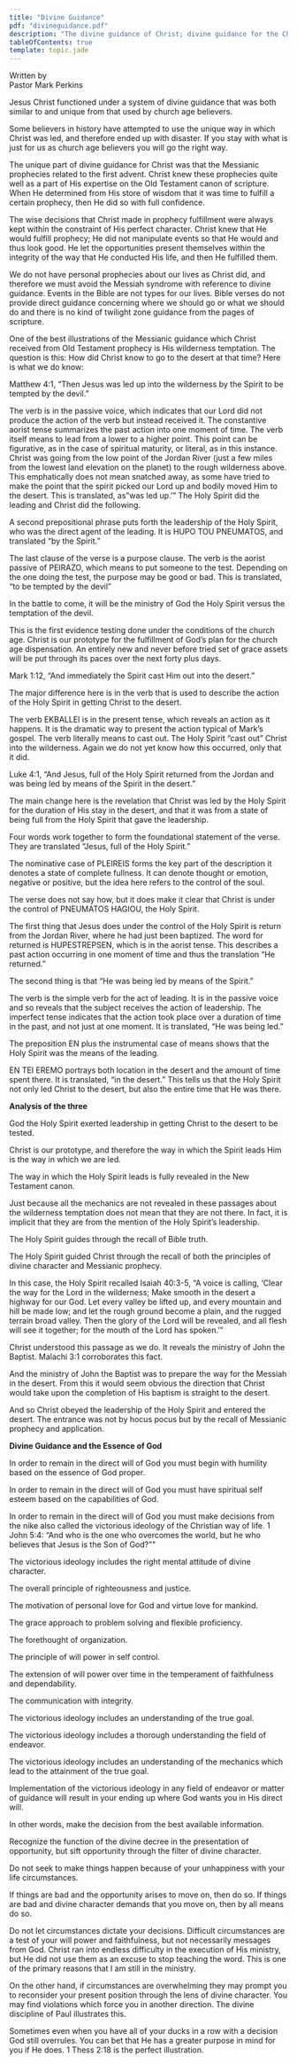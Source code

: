 ```yaml
---
title: "Divine Guidance"
pdf: "divineguidance.pdf"
description: "The divine guidance of Christ; divine guidance for the Christian believer."
tableOfContents: true
template: topic.jade
---
```


Written by  
Pastor Mark Perkins

Jesus Christ functioned under a system of divine guidance that was both
similar to and unique from that used by church age believers.

Some believers in history have attempted to use the unique way in which
Christ was led, and therefore ended up with disaster. If you stay with
what is just for us as church age believers you will go the right way.

The unique part of divine guidance for Christ was that the Messianic
prophecies related to the first advent. Christ knew these prophecies
quite well as a part of His expertise on the Old Testament canon of
scripture. When He determined from His store of wisdom that it was time
to fulfill a certain prophecy, then He did so with full confidence.

The wise decisions that Christ made in prophecy fulfillment were always
kept within the constraint of His perfect character. Christ knew that He
would fulfill prophecy; He did not manipulate events so that He would
and thus look good. He let the opportunities present themselves within
the integrity of the way that He conducted His life, and then He
fulfilled them.

We do not have personal prophecies about our lives as Christ did, and
therefore we must avoid the Messiah syndrome with reference to divine
guidance. Events in the Bible are not types for our lives. Bible verses
do not provide direct guidance concerning where we should go or what we
should do and there is no kind of twilight zone guidance from the pages
of scripture.

One of the best illustrations of the Messianic guidance which Christ
received from Old Testament prophecy is His wilderness temptation. The
question is this: How did Christ know to go to the desert at that time?
Here is what we do know:

Matthew 4:1, “Then Jesus was led up into the wilderness by the Spirit to
be tempted by the devil.”

The verb is in the passive voice, which indicates that our Lord did not
produce the action of the verb but instead received it. The constantive
aorist tense summarizes the past action into one moment of time. The
verb itself means to lead from a lower to a higher point. This point can
be figurative, as in the case of spiritual maturity, or literal, as in
this instance. Christ was going from the low point of the Jordan River
(just a few miles from the lowest land elevation on the planet) to the
rough wilderness above. This emphatically does not mean snatched away,
as some have tried to make the point that the spirit picked our Lord up
and bodily moved Him to the desert. This is translated, as”was led up.’”
The Holy Spirit did the leading and Christ did the following.

A second prepositional phrase puts forth the leadership of the Holy
Spirit, who was the direct agent of the leading. It is HUPO TOU
PNEUMATOS, and translated “by the Spirit.”

The last clause of the verse is a purpose clause. The verb is the aorist
passive of PEIRAZO, which means to put someone to the test. Depending on
the one doing the test, the purpose may be good or bad. This is
translated, “to be tempted by the devil”

In the battle to come, it will be the ministry of God the Holy Spirit
versus the temptation of the devil.

This is the first evidence testing done under the conditions of the
church age. Christ is our prototype for the fulfillment of God’s plan
for the church age dispensation. An entirely new and never before tried
set of grace assets will be put through its paces over the next forty
plus days.

Mark 1:12, “And immediately the Spirit cast Him out into the desert.”

The major difference here is in the verb that is used to describe the
action of the Holy Spirit in getting Christ to the desert.

The verb EKBALLEI is in the present tense, which reveals an action as it
happens. It is the dramatic way to present the action typical of Mark’s
gospel. The verb literally means to cast out. The Holy Spirit “cast out”
Christ into the wilderness. Again we do not yet know how this occurred,
only that it did.

Luke 4:1, “And Jesus, full of the Holy Spirit returned from the Jordan
and was being led by means of the Spirit in the desert.”

The main change here is the revelation that Christ was led by the Holy
Spirit for the duration of His stay in the desert, and that it was from
a state of being full from the Holy Spirit that gave the leadership.

Four words work together to form the foundational statement of the
verse. They are translated “Jesus, full of the Holy Spirit.”

The nominative case of PLEIREIS forms the key part of the description it
denotes a state of complete fullness. It can denote thought or emotion,
negative or positive, but the idea here refers to the control of the
soul.

The verse does not say how, but it does make it clear that Christ is
under the control of PNEUMATOS HAGIOU, the Holy Spirit.

The first thing that Jesus does under the control of the Holy Spirit is
return from the Jordan River, where he had just been baptized. The word
for returned is HUPESTREPSEN, which is in the aorist tense. This
describes a past action occurring in one moment of time and thus the
translation “He returned.”

The second thing is that “He was being led by means of the Spirit.”

The verb is the simple verb for the act of leading. It is in the passive
voice and so reveals that the subject receives the action of leadership.
The imperfect tense indicates that the action took place over a duration
of time in the past, and not just at one moment. It is translated, “He
was being led.”

The preposition EN plus the instrumental case of means shows that the
Holy Spirit was the means of the leading.

EN TEI EREMO portrays both location in the desert and the amount of time
spent there. It is translated, “in the desert.” This tells us that the
Holy Spirit not only led Christ to the desert, but also the entire time
that He was there.

**Analysis of the three**

God the Holy Spirit exerted leadership in getting Christ to the desert
to be tested.

Christ is our prototype, and therefore the way in which the Spirit leads
Him is the way in which we are led.

The way in which the Holy Spirit leads is fully revealed in the New
Testament canon.

Just because all the mechanics are not revealed in these passages about
the wilderness temptation does not mean that they are not there. In
fact, it is implicit that they are from the mention of the Holy Spirit’s
leadership.

The Holy Spirit guides through the recall of Bible truth.

The Holy Spirit guided Christ through the recall of both the principles
of divine character and Messianic prophecy.

In this case, the Holy Spirit recalled Isaiah 40:3-5, “A voice is
calling, ‘Clear the way for the Lord in the wilderness; Make smooth in
the desert a highway for our God. Let every valley be lifted up, and
every mountain and hill be made low; and let the rough ground become a
plain, and the rugged terrain broad valley. Then the glory of the Lord
will be revealed, and all flesh will see it together; for the mouth of
the Lord has spoken.’”

Christ understood this passage as we do. It reveals the ministry of John
the Baptist. Malachi 3:1 corroborates this fact.

And the ministry of John the Baptist was to prepare the way for the
Messiah in the desert. From this it would seem obvious the direction
that Christ would take upon the completion of His baptism is straight to
the desert.

And so Christ obeyed the leadership of the Holy Spirit and entered the
desert. The entrance was not by hocus pocus but by the recall of
Messianic prophecy and application.

**Divine Guidance and the Essence of God**

In order to remain in the direct will of God you must begin with
humility based on the essence of God proper.

In order to remain in the direct will of God you must have spiritual
self esteem based on the capabilities of God.

In order to remain in the direct will of God you must make decisions
from the nike also called the victorious ideology of the Christian way
of life. 1 John 5:4: “And who is the one who overcomes the world, but he
who believes that Jesus is the Son of God?”"

The victorious ideology includes the right mental attitude of divine
character.

The overall principle of righteousness and justice.

The motivation of personal love for God and virtue love for mankind.

The grace approach to problem solving and flexible proficiency.

The forethought of organization.

The principle of will power in self control.

The extension of will power over time in the temperament of faithfulness
and dependability.

The communication with integrity.

The victorious ideology includes an understanding of the true goal.

The victorious ideology includes a thorough understanding the field of
endeavor.

The victorious ideology includes an understanding of the mechanics which
lead to the attainment of the true goal.

Implementation of the victorious ideology in any field of endeavor or
matter of guidance will result in your ending up where God wants you in
His direct will.

In other words, make the decision from the best available information.

Recognize the function of the divine decree in the presentation of
opportunity, but sift opportunity through the filter of divine
character.

Do not seek to make things happen because of your unhappiness with your
life circumstances.

If things are bad and the opportunity arises to move on, then do so. If
things are bad and divine character demands that you move on, then by
all means do so.

Do not let circumstances dictate your decisions. Difficult circumstances
are a test of your will power and faithfulness, but not necessarily
messages from God. Christ ran into endless difficulty in the execution
of His ministry, but He did not use them as an excuse to stop teaching
the word. This is one of the primary reasons that I am still in the
ministry.

On the other hand, if circumstances are overwhelming they may prompt you
to reconsider your present position through the lens of divine
character. You may find violations which force you in another direction.
The divine discipline of Paul illustrates this.

Sometimes even when you have all of your ducks in a row with a decision
God still overrules. You can bet that He has a greater purpose in mind
for you if He does. 1 Thess 2:18 is the perfect illustration.

